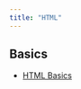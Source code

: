 ```yaml
---
title: "HTML"
---
```


## Basics

- [HTML Basics](https://developer.mozilla.org/en-US/docs/Learn/Getting_started_with_the_web/HTML_basics)